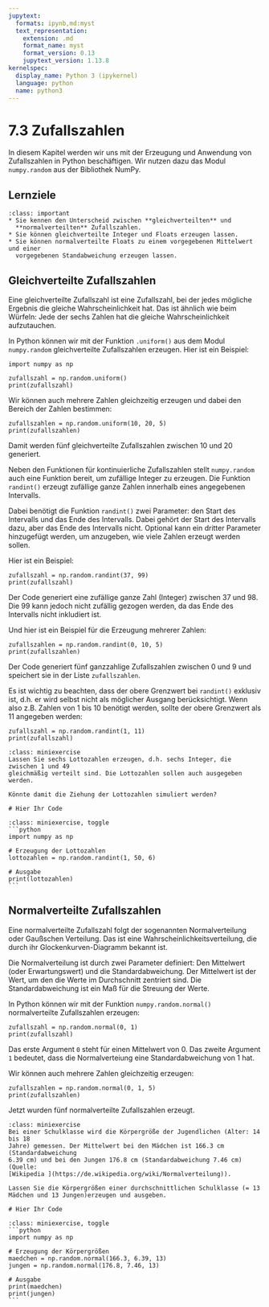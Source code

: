 ```yaml
---
jupytext:
  formats: ipynb,md:myst
  text_representation:
    extension: .md
    format_name: myst
    format_version: 0.13
    jupytext_version: 1.13.8
kernelspec:
  display_name: Python 3 (ipykernel)
  language: python
  name: python3
---
```


# 7.3 Zufallszahlen

In diesem Kapitel werden wir uns mit der Erzeugung und Anwendung von
Zufallszahlen in Python beschäftigen. Wir nutzen dazu das Modul `numpy.random`
aus der Bibliothek NumPy.

## Lernziele

```{admonition} Lernziele
:class: important
* Sie kennen den Unterscheid zwischen **gleichverteilten** und
  **normalverteilten** Zufallszahlen.
* Sie können gleichverteilte Integer und Floats erzeugen lassen.
* Sie können normalverteilte Floats zu einem vorgegebenen Mittelwert und einer
  vorgegebenen Standabweichung erzeugen lassen.
```

## Gleichverteilte Zufallszahlen

Eine gleichverteilte Zufallszahl ist eine Zufallszahl, bei der jedes mögliche
Ergebnis die gleiche Wahrscheinlichkeit hat. Das ist ähnlich wie beim Würfeln:
Jede der sechs Zahlen hat die gleiche Wahrscheinlichkeit aufzutauchen.

In Python können wir mit der Funktion `.uniform()` aus dem Modul `numpy.random`
gleichverteilte Zufallszahlen erzeugen. Hier ist ein Beispiel:

```{code-cell} ipython3
import numpy as np

zufallszahl = np.random.uniform()
print(zufallszahl)
```

Wir können auch mehrere Zahlen gleichzeitig erzeugen und dabei den Bereich der
Zahlen bestimmen:

```{code-cell} ipython3
zufallszahlen = np.random.uniform(10, 20, 5)
print(zufallszahlen)
```

Damit werden fünf gleichverteilte Zufallszahlen zwischen 10 und 20 generiert.

Neben den Funktionen für kontinuierliche Zufallszahlen stellt `numpy.random`
auch eine Funktion bereit, um zufällige Integer zu erzeugen. Die Funktion
`randint()` erzeugt zufällige ganze Zahlen innerhalb eines angegebenen Intervalls.

Dabei benötigt die Funktion `randint()` zwei Parameter: den Start des Intervalls
 und das Ende des Intervalls. Dabei gehört der Start des Intervalls dazu, aber
das Ende des Intervalls nicht. Optional kann ein dritter Parameter hinzugefügt
werden, um anzugeben, wie viele Zahlen erzeugt werden sollen.

Hier ist ein Beispiel:

```{code-cell} ipython
zufallszahl = np.random.randint(37, 99)
print(zufallszahl)
```

Der Code generiert eine zufällige ganze Zahl (Integer) zwischen 37 und 98. Die
99 kann jedoch nicht zufällig gezogen werden, da das Ende des Intervalls nicht
inkludiert ist.

Und hier ist ein Beispiel für die Erzeugung mehrerer Zahlen:

```{code-cell} ipython3
zufallszahlen = np.random.randint(0, 10, 5)
print(zufallszahlen)
```

Der Code generiert fünf ganzzahlige Zufallszahlen zwischen 0 und 9 und speichert
sie in der Liste `zufallszahlen`.

Es ist wichtig zu beachten, dass der obere Grenzwert bei `randint()` exklusiv
ist, d.h. er wird selbst nicht als möglicher Ausgang berücksichtigt. Wenn also
z.B. Zahlen von 1 bis 10 benötigt werden, sollte der obere Grenzwert als 11
angegeben werden:

```{code-cell} ipython3
zufallszahl = np.random.randint(1, 11)
print(zufallszahl)
```

```{admonition} Mini-Übung
:class: miniexercise
Lassen Sie sechs Lottozahlen erzeugen, d.h. sechs Integer, die zwischen 1 und 49
gleichmäßig verteilt sind. Die Lottozahlen sollen auch ausgegeben werden.

Könnte damit die Ziehung der Lottozahlen simuliert werden?
```

```{code-cell} ipython3
# Hier Ihr Code
```

````{admonition} Lösung
:class: miniexercise, toggle
```python
import numpy as np

# Erzeugung der Lottozahlen
lottozahlen = np.random.randint(1, 50, 6)

# Ausgabe
print(lottozahlen)
```
````

## Normalverteilte Zufallszahlen

Eine normalverteilte Zufallszahl folgt der sogenannten Normalverteilung oder
Gaußschen Verteilung. Das ist eine Wahrscheinlichkeitsverteilung, die durch ihr
Glockenkurven-Diagramm bekannt ist.

Die Normalverteilung ist durch zwei Parameter definiert: Den Mittelwert (oder
Erwartungswert) und die Standardabweichung. Der Mittelwert ist der Wert, um den
die Werte im Durchschnitt zentriert sind. Die Standardabweichung ist ein Maß für
die Streuung der Werte.

In Python können wir mit der Funktion `numpy.random.normal()` normalverteilte
Zufallszahlen erzeugen:

```{code-cell} ipython3
zufallszahl = np.random.normal(0, 1)
print(zufallszahl)
```

Das erste Argument `0` steht für einen Mittelwert von 0. Das zweite Argument `1`
bedeutet, dass die Normalverteiung eine Standardabweichung von 1 hat.

Wir können auch mehrere Zahlen gleichzeitig erzeugen:

```{code-cell} ipython3
zufallszahlen = np.random.normal(0, 1, 5)
print(zufallszahlen)
```

Jetzt wurden fünf normalverteilte Zufallszahlen erzeugt.

```{admonition} Mini-Übung
:class: miniexercise
Bei einer Schulklasse wird die Körpergröße der Jugendlichen (Alter: 14 bis 18
Jahre) gemessen. Der Mittelwert bei den Mädchen ist 166.3 cm (Standardabweichung
6.39 cm) und bei den Jungen 176.8 cm (Standardabweichung 7.46 cm) (Quelle:
[Wikipedia ](https://de.wikipedia.org/wiki/Normalverteilung)).

Lassen Sie die Körpergrößen einer durchschnittlichen Schulklasse (= 13 Mädchen und 13 Jungen)erzeugen und ausgeben.
```

```{code-cell} ipython3
# Hier Ihr Code
```

````{admonition} Lösung
:class: miniexercise, toggle
```python
import numpy as np

# Erzeugung der Körpergrößen
maedchen = np.random.normal(166.3, 6.39, 13)
jungen = np.random.normal(176.8, 7.46, 13)

# Ausgabe
print(maedchen)
print(jungen)
```
````
